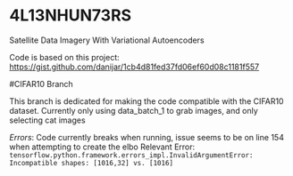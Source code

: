 # 4L13NHUN73RS
Satellite Data Imagery With Variational Autoencoders

Code is based on this project: https://gist.github.com/danijar/1cb4d81fed37fd06ef60d08c1181f557


#CIFAR10 Branch

This branch is dedicated for making the code compatible with the CIFAR10 dataset.
Currently only using data_batch_1 to grab images, and only selecting cat images


*Errors*: Code currently breaks when running, issue seems to be on line 154 when attempting to create the elbo
Relevant Error:
`tensorflow.python.framework.errors_impl.InvalidArgumentError: Incompatible shapes: [1016,32] vs. [1016]`
